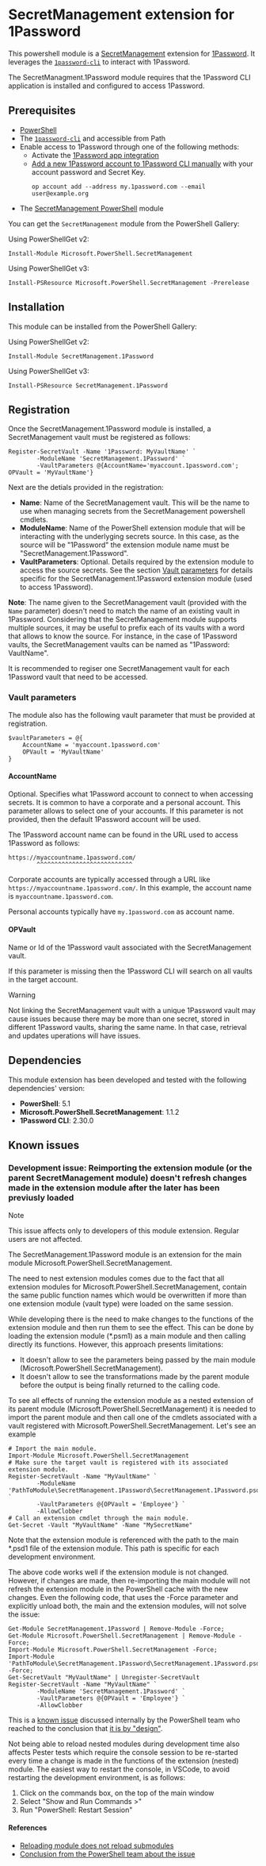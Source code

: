 # SecretManagement extension for 1Password

This powershell module is a
[SecretManagement](https://github.com/PowerShell/SecretManagement)
extension for
[1Password](https://1password.com/).
It leverages the [`1password-cli`](https://support.1password.com/command-line/)
to interact with 1Password.

The SecretManagment.1Password module requires that the 1Password CLI application is installed and configured to access 1Password.

## Prerequisites

* [PowerShell](https://github.com/PowerShell/PowerShell)
* The [`1password-cli`](https://support.1password.com/command-line/) and accessible from Path
* Enable access to 1Password through one of the following methods:
  * Activate the [1Password app integration](https://developer.1password.com/docs/cli/app-integration/)
  * [Add a new 1Password account to 1Password CLI manually](https://developer.1password.com/docs/cli/reference/management-commands/account#account-add) with your account password and Secret Key.
    ```pwsh
    op account add --address my.1password.com --email user@example.org
    ```
* The [SecretManagement PowerShell](https://github.com/PowerShell/SecretManagement) module

You can get the `SecretManagement` module from the PowerShell Gallery:

Using PowerShellGet v2:

```pwsh
Install-Module Microsoft.PowerShell.SecretManagement
```

Using PowerShellGet v3:

```pwsh
Install-PSResource Microsoft.PowerShell.SecretManagement -Prerelease
```
## Installation

This module can be installed from the PowerShell Gallery:

Using PowerShellGet v2:

```pwsh
Install-Module SecretManagement.1Password
```

Using PowerShellGet v3:

```pwsh
Install-PSResource SecretManagement.1Password
```

## Registration

Once the SecretManagement.1Password module is installed, a SecretManagement vault must be registered as follows:

```pwsh
Register-SecretVault -Name '1Password: MyVaultName' `
        -ModuleName 'SecretManagement.1Password' `
        -VaultParameters @{AccountName='myaccount.1password.com'; OPVault = 'MyVaultName'}
```
Next are the detials provided in the registration:
* **Name**: Name of the SecretManagement vault. This will be the name to use when managing secrets from the SecretManagement powershell cmdlets.
* **ModuleName**: Name of the PowerShell extension module that will be interacting with the underlyging secrets source. In this case, as the source will be "1Password" the extension module name must be "SecretManagement.1Password".
* **VaultParameters**: Optional. Details required by the extension module to access the source secrets. See the section [Vault parameters](#Vault-parameters) for details specific for the SecretManagement.1Password extension module (used to access 1Password).

**Note**: The name given to the SecretManagement vault (provided with the `Name` parameter) doesn't need to match the name of an existing vault in 1Password. Considering that the SecretManagement module supports multiple sources, it may be useful to prefix each of its vaults with a word that allows to know the source. For instance, in the case of 1Password vaults, the SecretManagement vaults can be named as "1Password: VaultName".

It is recommended to regiser one SecretManagement vault for each 1Password vault that need to be accessed.


### Vault parameters

The module also has the following vault parameter that must be provided at registration.

```pwsh
$vaultParameters = @{
    AccountName = 'myaccount.1password.com'
    OPVault = 'MyVaultName'
}
```

#### AccountName

Optional. Specifies what 1Password account to connect to when accessing secrets. It is common to have a corporate and a personal account. This parameter allows to select one of your accounts. If this parameter is not provided, then the default 1Password account will be used.

The 1Password account name can be found in the URL used to access 1Password as follows:

```
https://myaccountname.1password.com/
        ^^^^^^^^^^^^^^^^^^^^^^^^^^^
```
Corporate accounts are typically accessed through a URL like `https://myaccountname.1password.com/`. In this example, the account name is `myaccountname.1password.com`.

Personal accounts typically have `my.1password.com` as account name.

#### OPVault

Name or Id of the 1Password vault associated with the SecretManagement vault.

If this parameter is missing then the 1Password CLI will search on all vaults in the target account. 

> [!WARNING]
> Not linking the SecretManagement vault with a unique 1Password vault may cause issues because there may be more than one secret, stored in different 1Password vaults, sharing the same name. In that case, retrieval and updates uperations will have issues.

## Dependencies

This module extension has been developed and tested with the following dependencies' version:
* **PowerShell**: 5.1
* **Microsoft.PowerShell.SecretManagement**: 1.1.2
* **1Password CLI**: 2.30.0

## Known issues

### Development issue: Reimporting the extension module (or the parent SecretManagement module) doesn't refresh changes made in the extension module after the later has been previusly loaded

> [!NOTE]
> This issue affects only to developers of this module extension. Regular users are not affected.

The SecretManagement.1Password module is an extension for the main module Microsoft.PowerShell.SecretManagement.

The need to nest extension modules comes due to the fact that all extension modules for Microsoft.PowerShell.SecretManagement, contain the same public function names which would be overwritten if more than one extension module (vault type) were loaded on the same session.

While developing there is the need to make changes to the functions of the extension module and then run them to see the effect. This can be done by loading the extension module (*.psm1) as a main module and then calling directly its functions. However, this approach presents limitations:

- It doesn't allow to see the parameters being passed by the main module (Microsoft.PowerShell.SecretManagement).
- It doesn't allow to see the transformations made by the parent module before the output is being finally returned to the calling code.

To see all effects of running the extension module as a nested extension of its parent module (Microsoft.PowerShell.SecretManagement) it is needed to import the parent module and then call one of the cmdlets associated with a vault registered with Microsoft.PowerShell.SecretManagement. Let's see an example

```pwsh
# Import the main module.
Import-Module Microsoft.PowerShell.SecretManagement
# Make sure the target vault is registered with its associated extension module.
Register-SecretVault -Name "MyVaultName" `
        -ModuleName 'PathToModule\SecretManagement.1Password\SecretManagement.1Password.psd1' `
        -VaultParameters @{OPVault = 'Employee'} `
        -AllowClobber
# Call an extension cmdlet through the main module.
Get-Secret -Vault "MyVaultName" -Name "MySecretName"
```
Note that the extension module is referenced with the path to the main *.psd1 file of the extension module. This path is specific for each development environment.

The above code works well if the extension module is not changed. However, if changes are made, then re-importing the main module will not refresh the extension module in the PowerShell cache with the new changes. Even the following code, that uses the -Force parameter and explicitly unload both, the main and the extension modules, will not solve the issue:

```pwsh
Get-Module SecretManagement.1Password | Remove-Module -Force;
Get-Module Microsoft.PowerShell.SecretManagement | Remove-Module -Force;
Import-Module Microsoft.PowerShell.SecretManagement -Force;
Import-Module 'PathToModule\SecretManagement.1Password\SecretManagement.1Password.psd1' -Force;
Get-SecretVault "MyVaultName" | Unregister-SecretVault
Register-SecretVault -Name "MyVaultName" `
        -ModuleName 'SecretManagement.1Password' `
        -VaultParameters @{OPVault = 'Employee'} `
        -AllowClobber
```
This is a [known issue](https://github.com/PowerShell/PowerShell/issues/2505#issuecomment-263105859) discussed internally by the PowerShell team who reached to the conclusion that [it is by "design"](https://github.com/PowerShell/PowerShell/issues/2505#issuecomment-902325128).

Not being able to reload nested modules during development time also affects Pester tests which require the console session to be re-started every time a change is made in the functions of the extension (nested) module. The easiest way to restart the console, in VSCode, to avoid restarting the development environment, is as follows:
1. Click on the commands box, on the top of the main window
1. Select "Show and Run Commands >"
1. Run "PowerShell: Restart Session"

#### References

- [Reloading module does not reload submodules](https://github.com/PowerShell/PowerShell/issues/2505#issuecomment-263105859)
- [Conclusion from the PowerShell team about the issue](https://github.com/PowerShell/PowerShell/issues/2505#issuecomment-902325128)